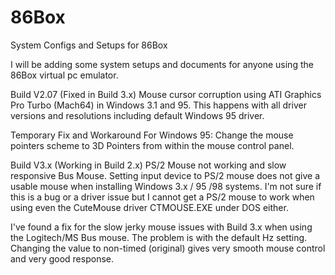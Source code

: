 # 86Box
System Configs and Setups for 86Box

I will be adding some system setups and documents for anyone using the 86Box virtual pc emulator.

Build V2.07 (Fixed in Build 3.x)
Mouse cursor corruption using ATI Graphics Pro Turbo (Mach64) in Windows 3.1 and 95.
This happens with all driver versions and resolutions including default Windows 95 driver.

Temporary Fix and Workaround
For Windows 95:
Change the mouse pointers scheme to 3D Pointers from within the mouse control panel.

Build V3.x (Working in Build 2.x)
PS/2 Mouse not working and slow responsive Bus Mouse.
Setting input device to PS/2 mouse does not give a usable mouse when installing Windows 3.x / 95 /98 systems.
I'm not sure if this is a bug or a driver issue but I cannot get a PS/2 mouse to work when using even the
CuteMouse driver CTMOUSE.EXE under DOS either.

I've found a fix for the slow jerky mouse issues with Build 3.x when using the Logitech/MS Bus mouse.
The problem is with the default Hz setting. Changing the value to non-timed (original) gives very smooth
mouse control and very good response.
